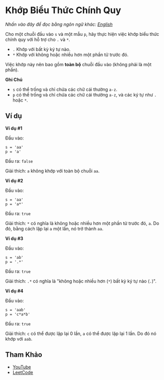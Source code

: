 # Khớp Biểu Thức Chính Quy

_Nhấn vào đây để đọc bằng ngôn ngữ khác:_
[_English_](README.en-EN.md)

Cho một chuỗi đầu vào `s` và một mẫu `p`, hãy thực hiện việc khớp biểu thức chính quy với hỗ trợ cho `.` và `*`.

- `.` Khớp với bất kỳ ký tự nào.
- `*` Khớp với không hoặc nhiều hơn một phần tử trước đó.

Việc khớp này nên bao gồm **toàn bộ** chuỗi đầu vào (không phải là một phần).

**Ghi Chú**

- `s` có thể trống và chỉ chứa các chữ cái thường `a-z`.
- `p` có thể trống và chỉ chứa các chữ cái thường `a-z`, và các ký tự như `.` hoặc `*`.

## Ví dụ

**Ví dụ #1**

Đầu vào:

```
s = 'aa'
p = 'a'
```

Đầu ra: `false`

Giải thích: `a` không khớp với toàn bộ chuỗi `aa`.

**Ví dụ #2**

Đầu vào:

```
s = 'aa'
p = 'a*'
```

Đầu ra: `true`

Giải thích: `*` có nghĩa là không hoặc nhiều hơn một phần tử trước đó, `a`.
Do đó, bằng cách lặp lại `a` một lần, nó trở thành `aa`.

**Ví dụ #3**

Đầu vào:

```
s = 'ab'
p = '.*'
```

Đầu ra: `true`

Giải thích: `.*` có nghĩa là "không hoặc nhiều hơn (`*`) bất kỳ ký tự nào (`.`)".

**Ví dụ #4**

Đầu vào:

```
s = 'aab'
p = 'c*a*b'
```

Đầu ra: `true`

Giải thích: `c` có thể được lặp lại 0 lần, `a` có thể được lặp lại
1 lần. Do đó nó khớp với `aab`.

## Tham Khảo

- [YouTube](https://www.youtube.com/watch?v=l3hda49XcDE&list=PLLXdhg_r2hKA7DPDsunoDZ-Z769jWn4R8&index=71&t=0s)
- [LeetCode](https://leetcode.com/problems/regular-expression-matching/description/)
